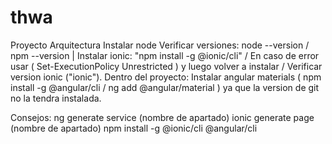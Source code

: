 # thwa
Proyecto Arquitectura
Instalar node
Verificar versiones: node --version / npm --version | Instalar ionic: "npm install -g @ionic/cli" / En caso de error usar ( Set-ExecutionPolicy Unrestricted ) y luego volver a instalar / Verificar version ionic ("ionic"). Dentro del proyecto: Instalar angular materials ( npm install -g @angular/cli / ng add @angular/material ) ya que la version de git no la tendra instalada.

Consejos:
ng generate service (nombre de apartado) ionic generate page (nombre de apartado) npm install -g @ionic/cli @angular/cli
